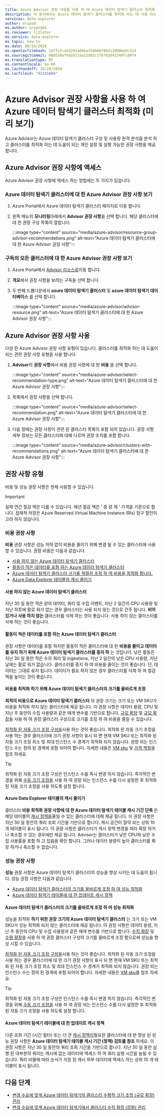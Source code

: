 ```yaml
---
title: Azure Advisor 권장 사항을 사용 하 여 Azure 데이터 탐색기 클러스터 최적화
description: 이 문서에서는 Azure 데이터 탐색기 클러스터를 최적화 하는 데 사용 되는 Azure Advisor 권장 사항을 설명 합니다.
services: data-explorer
author: orspod
ms.author: orspodek
ms.reviewer: lizlotor
ms.service: data-explorer
ms.topic: how-to
ms.date: 09/14/2020
ms.openlocfilehash: 1d7fafcab3293a66bafb4b60f86413d00ee9c354
ms.sourcegitcommit: 608539af6ab511aa11d82c17b782641340fc8974
ms.translationtype: MT
ms.contentlocale: ko-KR
ms.lasthandoff: 10/20/2020
ms.locfileid: "92241884"
---
```

# <a name="use-azure-advisor-recommendations-to-optimize-your-azure-data-explorer-cluster-preview"></a>Azure Advisor 권장 사항을 사용 하 여 Azure 데이터 탐색기 클러스터 최적화 (미리 보기)

Azure Advisor는 Azure 데이터 탐색기 클러스터 구성 및 사용량 원격 분석을 분석 하 고 클러스터를 최적화 하는 데 도움이 되는 개인 설정 및 실행 가능한 권장 사항을 제공 합니다.

## <a name="access-the-azure-advisor-recommendations"></a>Azure Advisor 권장 사항에 액세스

Azure Advisor 권장 사항에 액세스 하는 방법에는 두 가지가 있습니다.

### <a name="view-azure-advisor-recommendations-for-your-azure-data-explorer-cluster"></a>Azure 데이터 탐색기 클러스터에 대 한 Azure Advisor 권장 사항 보기

1. Azure Portal에서 Azure 데이터 탐색기 클러스터 페이지로 이동 합니다. 
1. 왼쪽 메뉴의 **모니터링**아래에서 **Advisor 권장 사항**을 선택 합니다. 해당 클러스터에 대 한 권장 구성 목록이 열립니다.

    :::image type="content" source="media/azure-advisor/resource-group-advisor-recommendations.png" alt-text="Azure 데이터 탐색기 클러스터에 대 한 Azure Advisor 권장 사항"::: 

### <a name="view-azure-advisor-recommendations-for-all-clusters-in-your-subscription"></a>구독의 모든 클러스터에 대 한 Azure Advisor 권장 사항 보기

1. Azure Portal에서 [Advisor 리소스로](https://ms.portal.azure.com/#blade/Microsoft_Azure_Expert/AdvisorMenuBlade/overview)이동 합니다. 
1. **개요**에서 권장 사항을 보려는 구독을 선택 합니다. 
1. 두 번째 드롭다운에서 **azure 데이터 탐색기 클러스터** 및 **azure 데이터 탐색기 데이터베이스** 를 선택 합니다.
 
    :::image type="content" source="media/azure-advisor/advisor-resource.png" alt-text="Azure 데이터 탐색기 클러스터에 대 한 Azure Advisor 권장 사항":::

## <a name="use-the-azure-advisor-recommendations"></a>Azure Advisor 권장 사항 사용

다양 한 Azure Advisor 권장 사항 유형이 있습니다. 클러스터를 최적화 하는 데 도움이 되는 관련 권장 사항 유형을 사용 합니다. 

1. **Advisor**의 **권장 사항**에서 비용 권장 사항에 대 한 **비용** 을 선택 합니다.

    :::image type="content" source="media/azure-advisor/select-recommendation-type.png" alt-text="Azure 데이터 탐색기 클러스터에 대 한 Azure Advisor 권장 사항":::

1. 목록에서 권장 사항을 선택 합니다. 

    :::image type="content" source="media/azure-advisor/select-recommendation.png" alt-text="Azure 데이터 탐색기 클러스터에 대 한 Azure Advisor 권장 사항":::

1. 다음 창에는 권장 사항이 관련 된 클러스터 목록이 포함 되어 있습니다. 권장 사항 세부 정보는 모든 클러스터에 대해 다르며 권장 조치를 포함 합니다.

    :::image type="content" source="media/azure-advisor/clusters-with-recommendations.png" alt-text="Azure 데이터 탐색기 클러스터에 대 한 Azure Advisor 권장 사항":::

## <a name="recommendation-types"></a>권장 사항 유형

비용 및 성능 권장 사항은 현재 사용할 수 있습니다.

> [!IMPORTANT]
> 실제 연간 절감 액은 다를 수 있습니다. 매년 절감 액은 ' 종 량 제 ' 가격을 기준으로 합니다. 잠재적 저장은 Azure Reserved Virtual Machine Instance (RIs) 청구 할인이 고려 하지 않습니다.

### <a name="cost-recommendations"></a>비용 권장 사항

**비용** 권장 사항은 성능 저하 없이 비용을 줄이기 위해 변경 될 수 있는 클러스터에 사용할 수 있습니다. 권장 비용은 다음과 같습니다. 

* [사용 하지 않는 Azure 데이터 탐색기 클러스터](#azure-data-explorer-unused-cluster)
* [활동이 적은 데이터를 포함 하는 Azure 데이터 탐색기 클러스터](#azure-data-explorer-clusters-containing-data-with-low-activity)
* [Azure 데이터 탐색기 클러스터 크기를 적절히 조정 하 여 비용을 최적화 합니다.](#correctly-size-azure-data-explorer-clusters-to-optimize-cost)
* [Azure Data Explorer 테이블의 캐시 줄이기](#reduce-cache-for-azure-data-explorer-tables)

#### <a name="azure-data-explorer-unused-cluster"></a>사용 하지 않는 Azure 데이터 탐색기 클러스터

지난 30 일 동안 적은 양의 데이터, 쿼리 및 수집 이벤트, 지난 2 일간의 CPU 사용량 및 지난 하루에 팔로 워가 없는 경우 클러스터는 사용 되지 않는 것으로 간주 됩니다. **비어 있거나 사용 하지 않는** 클러스터를 삭제 하는 것이 좋습니다. 사용 하지 않는 클러스터를 삭제 하는 것이 좋습니다.

#### <a name="azure-data-explorer-clusters-containing-data-with-low-activity"></a>활동이 적은 데이터를 포함 하는 Azure 데이터 탐색기 클러스터

권장 사항은 데이터를 포함 하지만 활동이 적은 클러스터에 대 한 **비용을 줄이고 데이터를 유지 하기 위해 Azure 데이터 탐색기 클러스터를 중지 하** 는 것입니다. 낮은 활동은 지난 30 일 동안 적은 수의 쿼리 및 ingestions, 지난 2 일간의 낮은 CPU 사용량, 지난 날에는 팔로 워가 없습니다. 클러스터를 중지 하 여 비용을 줄이는 것이 좋습니다. 단, 데이터는 그대로 유지 됩니다. 데이터가 필요 하지 않은 경우 클러스터를 삭제 하 여 절감 액을 높이는 것이 좋습니다.

#### <a name="correctly-size-azure-data-explorer-clusters-to-optimize-cost"></a>비용을 최적화 하기 위해 Azure 데이터 탐색기 클러스터의 크기를 올바르게 조정

**최적의 비용으로 Azure 데이터 탐색기 클러스터** 의 권장 크기는 크기 또는 VM SKU가 비용을 최적화 하지 않는 클러스터에 제공 됩니다. 이 권장 사항은 데이터 용량, CPU 및 지난 주 동안의 수집 사용량과 같은 매개 변수를 기반으로 합니다. [규모 확장](manage-cluster-vertical-scaling.md) 및 [규모 확장](manage-cluster-horizontal-scaling.md)을 사용 하 여 권장 클러스터 구성으로 크기를 조정 하 여 비용을 줄일 수 있습니다.

[최적화 된 자동 크기 조정 구성을](manage-cluster-horizontal-scaling.md#optimized-autoscale)사용 하는 것이 좋습니다. 최적화 된 자동 크기 조정을 사용 하는 경우 클러스터에 크기 권장 사항이 표시 되 면 현재 VM SKU 또는 최적화 된 자동 크기 조정 최소 및 최대 인스턴스 수 경계가 최적화 되지 않습니다. 권장 되는 인스턴스 수는 정의 된 경계에 포함 되어야 합니다. 자세한 내용은 [VM sku](manage-cluster-choose-sku.md) 및 [가격 책정](https://azure.microsoft.com/pricing/details/data-explorer/)을 참조 하세요.

> [!TIP]
> 최적화 된 자동 크기 조정 구성은 인스턴스 수를 즉시 변경 하지 않습니다. 즉각적인 변경을 위해 [수동 크기 조정을](manage-cluster-horizontal-scaling.md#manual-scale) 사용 하 여 권장 되는 인스턴스 수를 다시 설정한 후 최적화 된 자동 크기 조정을 사용 하도록 설정 합니다.

#### <a name="reduce-cache-for-azure-data-explorer-tables"></a>Azure Data Explorer 테이블의 캐시 줄이기

클러스터 **비용 최적화 권장 사항에 대 한 Azure 데이터 탐색기 테이블 캐시 기간 단축** 은 해당 테이블의 [캐시 정책을](kusto/management/cachepolicy.md)줄일 수 있는 클러스터에 대해 제공 됩니다. 이 권장 사항은 지난 30 일 동안의 쿼리 조회 기간을 기반으로 합니다. 캐시 공간이 절약 되는 상위 10 개 테이블이 표시 됩니다. 이 권장 사항은 클러스터가 캐시 정책 변경을 따라 확장 하거나 축소할 수 있는 경우에만 제공 됩니다. Advisor는 클러스터가 낮은 CPU와 낮은 수집 사용률을 포함 하 고 있음을 확인 합니다. 그러나 데이터 용량이 높아 클러스터를 확장 하거나 축소할 수 없습니다.

### <a name="performance-recommendations"></a>성능 권장 사항

**성능** 권장 사항은 Azure 데이터 탐색기 클러스터의 성능을 향상 시키는 데 도움이 됩니다. 성능 권장 사항은 다음과 같습니다. 
* [Azure 데이터 탐색기 클러스터의 크기를 올바르게 조정 하 여 성능 최적화](#correctly-size-azure-data-explorer-clusters-to-optimize-performance)
* [Azure 데이터 탐색기 테이블에 대 한 업데이트 캐시 정책](#update-cache-policy-for-azure-data-explorer-tables)

#### <a name="correctly-size-azure-data-explorer-clusters-to-optimize-performance"></a>Azure 데이터 탐색기 클러스터의 크기를 올바르게 조정 하 여 성능 최적화

성능을 최적화 **하기 위한 권장 크기의 Azure 데이터 탐색기 클러스터** 는 크기 또는 VM SKU가 성능 최적화 되지 않는 클러스터에 제공 됩니다. 이 권장 사항은 데이터 용량, 지난 주 동안의 CPU 및 수집 사용량과 같은 매개 변수를 기반으로 합니다. [수직 확장](manage-cluster-vertical-scaling.md) 및 [수평 확장](manage-cluster-horizontal-scaling.md)을 사용 하 여 권장 클러스터 구성의 크기를 올바르게 조정 함으로써 성능을 향상 시킬 수 있습니다.

[최적화 된 자동 크기 조정 구성을](manage-cluster-horizontal-scaling.md#optimized-autoscale)사용 하는 것이 좋습니다. 최적화 된 자동 크기 조정을 사용 하는 경우 클러스터에 대 한 크기 권장 사항이 표시 되 면 현재 VM SKU 또는 최적화 된 자동 크기 조정 최소 및 최대 인스턴스 수 경계가 최적화 되지 않습니다. 권장 되는 인스턴스 수는 정의 된 경계에 포함 되어야 합니다. 자세한 내용은 [VM sku](manage-cluster-choose-sku.md)를 참조 하세요.

> [!TIP]
> 최적화 된 자동 크기 조정 구성은 인스턴스 수를 즉시 변경 하지 않습니다. 즉각적인 변경을 위해 [수동 크기 조정을](manage-cluster-horizontal-scaling.md#manual-scale) 사용 하 여 권장 되는 인스턴스 수를 다시 설정한 후 최적화 된 자동 크기 조정을 사용 하도록 설정 합니다.

#### <a name="update-cache-policy-for-azure-data-explorer-tables"></a>Azure 데이터 탐색기 테이블에 대 한 업데이트 캐시 정책

다른 조회 기간 (시간 필터) 또는 더 큰 [캐시 정책이](kusto/management/cachepolicy.md)필요한 클러스터에 대 한 향상 된 성능 권장 사항은 **Azure 데이터 탐색기 테이블 캐시 기간 (정책) 검토를 참조** 하세요. 이 권장 사항은 지난 30 일 동안의 쿼리 조회 기간을 기반으로 합니다. 지난 30 일 동안 실행 된 대부분의 쿼리는 캐시에 없는 데이터에 액세스 하 여 쿼리 실행 시간을 늘릴 수 있습니다.  쿼리 비율에 따라 순서가 지정 된 캐시 외부 데이터에 액세스 하는 상위 10 개 테이블이 표시 됩니다.

## <a name="next-steps"></a>다음 단계

* [변경 수요에 맞게 Azure 데이터 탐색기의 클러스터 수평적 크기 조정 (규모 확장) 관리](manage-cluster-horizontal-scaling.md)
* [변경 수요에 맞게 Azure 데이터 탐색기에서 클러스터 수직 확장 (강화) 관리](manage-cluster-vertical-scaling.md)
